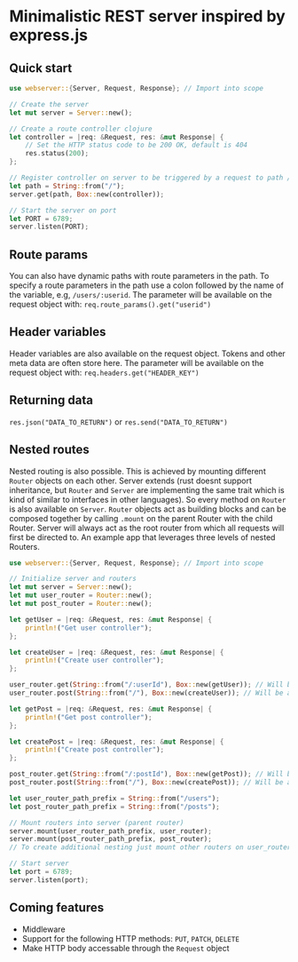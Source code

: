 # Minimalistic REST server inspired by express.js

## Quick start
```rust
use webserver::{Server, Request, Response}; // Import into scope

// Create the server
let mut server = Server::new();

// Create a route controller clojure
let controller = |req: &Request, res: &mut Response| { 
	// Set the HTTP status code to be 200 OK, default is 404
	res.status(200);
};

// Register controller on server to be triggered by a request to path / and method: GET
let path = String::from("/");
server.get(path, Box::new(controller));

// Start the server on port
let PORT = 6789;
server.listen(PORT);
```
## Route params
You can also have dynamic paths with route parameters in the path.
To specify a route parameters in the path use a colon followed by the name of the variable, e.g, ```/users/:userid```.
The parameter will be available on the request object with: ```req.route_params().get("userid")```
	

## Header variables
Header variables are also available on the request object. Tokens and other meta data are often store here. 
The parameter will be available on the request object with: ```req.headers.get("HEADER_KEY")```


## Returning data
```res.json("DATA_TO_RETURN")```
or
```res.send("DATA_TO_RETURN")```

## Nested routes
Nested routing is also possible. This is achieved by mounting different ```Router``` objects on each other. Server extends (rust doesnt support inheritance, but ```Router``` and ```Server``` are implementing the same trait which is kind of similar to interfaces in other languages). So every method on ```Router``` is also available on ```Server```. ```Router``` objects act as building blocks and can
be composed together by calling ```.mount``` on the parent Router with the child Router. Server will always act as the root router from which all requests will first be directed to.
An example app that leverages three levels of nested Routers.
```rust
use webserver::{Server, Request, Response}; // Import into scope

// Initialize server and routers
let mut server = Server::new();
let mut user_router = Router::new();
let mut post_router = Router::new();

let getUser = |req: &Request, res: &mut Response| {
    println!("Get user controller");
};

let createUser = |req: &Request, res: &mut Response| {
    println!("Create user controller");
};

user_router.get(String::from("/:userId"), Box::new(getUser)); // Will be accessible at path: /users/:userId
user_router.post(String::from("/"), Box::new(createUser)); // Will be accessible at path: /users

let getPost = |req: &Request, res: &mut Response| {
    println!("Get post controller");
};

let createPost = |req: &Request, res: &mut Response| {
    println!("Create post controller");
};

post_router.get(String::from("/:postId"), Box::new(getPost)); // Will be accessible at path: /posts/:postId
post_router.post(String::from("/"), Box::new(createPost)); // Will be accessible at path: /posts

let user_router_path_prefix = String::from("/users");
let post_router_path_prefix = String::from("/posts");

// Mount routers into server (parent router)
server.mount(user_router_path_prefix, user_router); 
server.mount(post_router_path_prefix, post_router);
// To create additional nesting just mount other routers on user_router or post_router or some other router

// Start server
let port = 6789;
server.listen(port);
```



## Coming features
 - Middleware
 - Support for the following HTTP methods: ```PUT```, ```PATCH```, ```DELETE```
 - Make HTTP body accessable through the ```Request``` object
